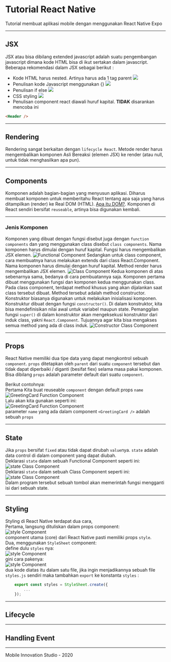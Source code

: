 # Tutorial React Native
Tutorial membuat aplikasi mobile dengan menggunakan React Native Expo

***
## JSX
JSX atau bisa dibilang extended javascript adalah suatu pengembangan javascript dimana kode HTML bisa di ikut sertakan dalam javascript. Beberapa rekomendasi dalam JSX sebagai berikut :
- Kode HTML harus nested. Artinya harus ada 1 tag parent
![](docs-img/jsx-1.png)
- Penulisan kode Javascript menggunakan {}
![](docs-img/jsx-2.png)
- Penulisan if else
![](docs-img/jsx-3.png)
- CSS styling
![](docs-img/jsx-4.png)
- Penulisan component react diawali huruf kapital. **TIDAK** disarankan mencoba ini
```html
<Header />
```

***
## Rendering
Rendering sangat berkaitan dengan `lifecycle React`. Metode render harus mengembalikan komponen Asli Bereaksi (elemen JSX) ke render (atau null, untuk tidak menghasilkan apa pun).
***
## Components
Komponen adalah bagian-bagian yang menyusun aplikasi. Diharus membuat komponen untuk memberitahu React tentang apa saja yang harus ditampilkan (render) ke Real DOM (HTML). [Apa itu DOM?](https://www.w3schools.com/js/js_htmldom.asp). Komponen di React sendiri bersifat `reuseable`, artinya bisa digunakan kembali.
***
### Jenis Komponen
Komponen yang dibuat dengan fungsi disebut juga dengan `function components` dan yang menggunakan class disebut `class components`. Nama komponen harus dimulai dengan huruf kapital. Fungsi harus mengembalikan JSX elemen.
![Functional Component](docs-img/component-1.png)
Sedangkan untuk class component, cara membuatnya harus melakukan extends dari class React.Component. Nama komponen harus dimulai dengan huruf kapital. Method render harus mengembalikan JSX elemen.
![Class Component](docs-img/component-2.png)
Kedua komponen di atas sebenarnya sama, bedanya di cara pembuatannya saja. Komponen pertama dibuat menggunakan fungsi dan komponen kedua menggunakan class.<br>
Pada class component, terdapat method khusus yang akan dijalankan saat class tersebut dibuat. Method tersebut adalah method constructor. Konstruktor biasanya digunakan untuk melakukan inisialisasi komponen. Konstruktur dibuat dengan fungsi `constructor()`. Di dalam konstruktor, kita bisa mendefinisikan nilai awal untuk variabel maupun state. Pemanggilan fungsi `super()` di dalam konstruktor akan mengeksekusi konstruktor dari induk class, yakni `React.Component`. Tujuannya agar kita bisa mengakses semua method yang ada di class induk.
![Constructor Class Component](docs-img/component-3.png)
***
## Props
React Native memiliki dua tipe data yang dapat mengkontrol sebuah `component`.
`props` ditetapkan oleh `parent` dari suatu `component` tersebut dan tidak dapat diperbaiki / diganti (besifat fiex) selama masa pakai komponen. Bisa dibilang `props` adalah parameter default dari suatu `component`.

Berikut contohnya:   
Pertama Kita buat reuseable `component` dengan default props `name`  
![GreetingCard Function Component](docs-img/propsComponent.png)  
Lalu akan kita gunakan seperti ini:   
![GreetingCard Function Component](docs-img/propsComponent1.png)  
parameter `name` yang ada dalam component `<GreetingCard />` adalah sebuah `props`

***
## State
Jika `props` bersifat `fixed` atau tidak dapat dirubah `value`nya. `state` adalah data control di dalam component yang dapat diubah.  
Deklarasi `state` dalam sebuah Functional Component seperti ini:
![state Class Component](docs-img/stateComponent1.png)  
Deklarasi `state` dalam sebuah Class Component seperti ini:
![state Class Component](docs-img/stateComponent2.png)  
Dalam program tersebut sebuah tombol akan memerintah fungsi mengganti isi dari sebuah state.  

***
## Styling
Styling di React Native terdapat dua cara,   
Pertama, langsung dituliskan dalam props component:   
![style Component](docs-img/styleComponent1.png)    
component utama (core) dari React Native pasti memiliki props `style`.  
Dua, menggunakan `StyleSheet` component:  
define dulu `styles` nya:  
![style Component](docs-img/styleComponent2.png)    
gini cara pakenya:  
![style Component](docs-img/styleComponent3.png)    
dua kode diatas itu dalam satu file, jika ingin menjadikannya sebuah file `styles.js` sendiri maka tambahkan `export` ke konstanta `styles` :     
```js
    export const styles = StyleSheet.create({
        ...
    });
```
***
## Lifecycle

***
## Handling Event
***

Mobile Innovation Studio - 2020
